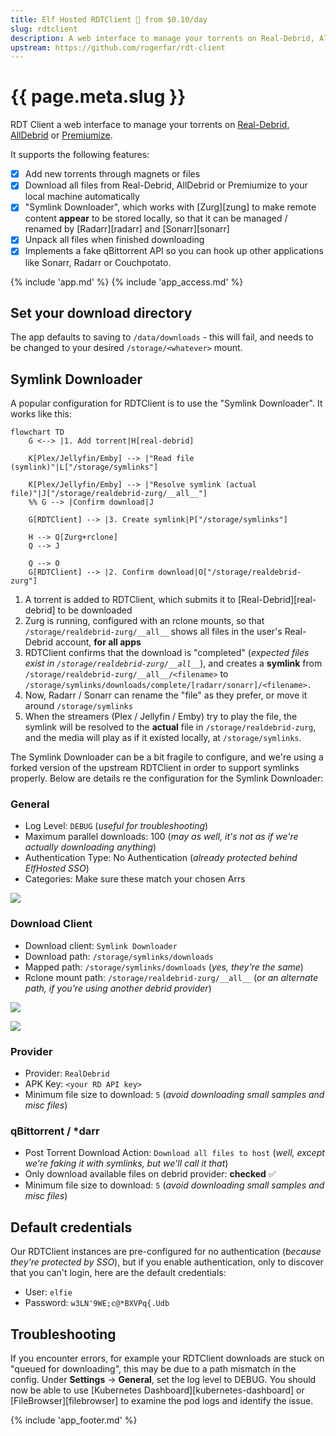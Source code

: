 ```yaml
---
title: Elf Hosted RDTClient 🧝 from $0.10/day
slug: rdtclient
description: A web interface to manage your torrents on Real-Debrid, AllDebrid or Premiumize
upstream: https://github.com/rogerfar/rdt-client
---
```


# {{ page.meta.slug }}

RDT Client a web interface to manage your torrents on [Real-Debrid](https://real-debrid.com/?id=1348683), [AllDebrid](https://alldebrid.com/?uid=2v91l) or [Premiumize](https://www.premiumize.me/).

It supports the following features:

* [x] Add new torrents through magnets or files
* [x] Download all files from Real-Debrid, AllDebrid or Premiumize to your local machine automatically
* [x] "Symlink Downloader", which works with [Zurg][zung] to make remote content **appear** to be stored locally, so that it can be managed / renamed by [Radarr][radarr] and [Sonarr][sonarr]
* [x] Unpack all files when finished downloading
* [x] Implements a fake qBittorrent API so you can hook up other applications like Sonarr, Radarr or Couchpotato.

{% include 'app.md' %}
{% include 'app_access.md' %}

## Set your download directory

The app defaults to saving to `/data/downloads` - this will fail, and needs to be changed to your desired `/storage/<whatever>` mount.

## Symlink Downloader

A popular configuration for RDTClient is to use the "Symlink Downloader". It works like this:

```mermaid
flowchart TD
    G <--> |1. Add torrent|H[real-debrid]

    K[Plex/Jellyfin/Emby] --> |"Read file (symlink)"|L["/storage/symlinks"]

    K[Plex/Jellyfin/Emby] --> |"Resolve symlink (actual file)"|J["/storage/realdebrid-zurg/__all__"]
    %% G --> |Confirm download|J

    G[RDTClient] --> |3. Create symlink|P["/storage/symlinks"]

    H --> Q[Zurg+rclone]
    Q --> J

    Q --> O
    G[RDTClient] --> |2. Confirm download|O["/storage/realdebrid-zurg"]
```

1. A torrent is added to RDTClient, which submits it to [Real-Debrid][real-debrid] to be downloaded
2. Zurg is running, configured with an rclone mounts, so that `/storage/realdebrid-zurg/__all__` shows all files in the user's Real-Debrid account, **for all apps**
3. RDTClient confirms that the download is "completed" (*expected files exist in `/storage/realdebrid-zurg/__all__`*), and creates a **symlink** from `/storage/realdebrid-zurg/__all__/<filename>` to `/storage/symlinks/downloads/complete/[radarr/sonarr]/<filename>.`
4. Now, Radarr / Sonarr can rename the "file" as they prefer, or move it around `/storage/symlinks`
5. When the streamers (Plex / Jellyfin / Emby) try to play the file, the symlink will be resolved to the **actual** file in `/storage/realdebrid-zurg`, and the media will play as if it existed locally, at `/storage/symlinks`.

The Symlink Downloader can be a bit fragile to configure, and we're using a forked version of the upstream RDTClient in order to support symlinks properly. Below are details re the configuration for the Symlink Downloader:

### General

* Log Level: `DEBUG` (*useful for troubleshooting*)
* Maximum parallel downloads: 100 (*may as well, it's not as if we're actually downloading anything*)
* Authentication Type: No Authentication (*already protected behind ElfHosted SSO*)
* Categories: Make sure these match your chosen Arrs

![](/images/rdt-client-symlink-downloader-general.png)

### Download Client

* Download client: `Symlink Downloader`
* Download path: `/storage/symlinks/downloads`
* Mapped path: `/storage/symlinks/downloads` (*yes, they're the same*)
* Rclone mount path: `/storage/realdebrid-zurg/__all__` (*or an alternate path, if you're using another debrid provider*)

![](/images/rdt-client-symlink-downloader-download-client-1.png)

![](/images/rdt-client-symlink-downloader-download-client-2.png)

### Provider

* Provider: `RealDebrid`
* APK Key: `<your RD API key>`
* Minimum file size to download: `5` (*avoid downloading small samples and misc files*)

### qBittorrent / *darr

* Post Torrent Download Action: `Download all files to host` (*well, except we're faking it with symlinks, but we'll call it that*)
* Only download available files on debrid provider: **checked** :white_check_mark:
* Minimum file size to download: `5` (*avoid downloading small samples and misc files*)

## Default credentials

Our RDTClient instances are pre-configured for no authentication (*because they're protected by SSO*), but if you enable authentication, only to discover that you can't login, here are the default credentials:

* User: `elfie`
* Password: `w3LN'9WE;c@*BXVPq{.Udb`

## Troubleshooting

If you encounter errors, for example your RDTClient downloads are stuck on "queued for downloading", this may be due to a path mismatch in the config. Under **Settings** -> **General**, set the log level to DEBUG. You should now be able to use [Kubernetes Dashboard][kubernetes-dashboard] or [FileBrowser][filebrowser] to examine the pod logs and identify the issue.

{% include 'app_footer.md' %}